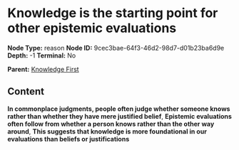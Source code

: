# Knowledge is the starting point for other epistemic evaluations

**Node Type:** reason
**Node ID:** 9cec3bae-64f3-46d2-98d7-d01b23ba6d9e
**Depth:** -1
**Terminal:** No

**Parent:** [Knowledge First](knowledge-first.md)

## Content

**In commonplace judgments, people often judge whether someone knows rather than whether they have mere justified belief**, **Epistemic evaluations often follow from whether a person knows rather than the other way around**, **This suggests that knowledge is more foundational in our evaluations than beliefs or justifications**
